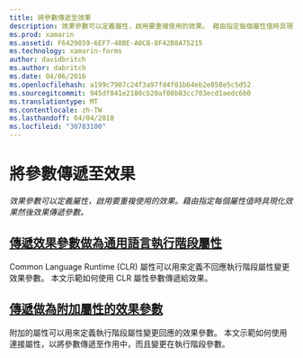 ```yaml
---
title: 將參數傳遞至效果
description: 效果參數可以定義屬性，啟用要重複使用的效果。 藉由指定每個屬性值時具現化效果然後效果傳遞參數。
ms.prod: xamarin
ms.assetid: F6429859-6EF7-48BE-A0CB-8F42B8A75215
ms.technology: xamarin-forms
author: davidbritch
ms.author: dabritch
ms.date: 04/06/2016
ms.openlocfilehash: a199c7907c24f3a97fd4f01b64eb2e858e5c5d52
ms.sourcegitcommit: 945df041e2180cb20af08b83cc703ecd1aedc6b0
ms.translationtype: MT
ms.contentlocale: zh-TW
ms.lasthandoff: 04/04/2018
ms.locfileid: "30783100"
---
```

# <a name="passing-parameters-to-an-effect"></a>將參數傳遞至效果

_效果參數可以定義屬性，啟用要重複使用的效果。藉由指定每個屬性值時具現化效果然後效果傳遞參數。_

## <a name="passing-effect-parameters-as-common-language-runtime-propertiesclr-propertiesmd"></a>[傳遞效果參數做為通用語言執行階段屬性](clr-properties.md)

Common Language Runtime (CLR) 屬性可以用來定義不回應執行階段屬性變更效果參數。 本文示範如何使用 CLR 屬性參數傳遞給效果。

## <a name="passing-effect-parameters-as-attached-propertiesattached-propertiesmd"></a>[傳遞做為附加屬性的效果參數](attached-properties.md)

附加的屬性可以用來定義執行階段屬性變更回應的效果參數。 本文示範如何使用連接屬性，以將參數傳遞至作用中，而且變更在執行階段參數。

